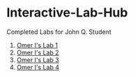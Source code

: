 # Interactive-Lab-Hub

Completed Labs for John Q. Student

1. [Omer I's Lab 1](https://github.com/OiBoii/Interactive-Lab-Hub/tree/master/Lab%201/readme.md)
2. [Omer I's Lab 2](https://github.com/OiBoii/Interactive-Lab-Hub/tree/master/Lab2/readme.md)
3. [Omer I's Lab 3](https://github.com/OiBoii/Interactive-Lab-Hub/blob/master/Lab3/readme.md)
4. [Omer I's Lab 4](https://github.com/OiBoii/Interactive-Lab-Hub/blob/master/Lab4/readme.md)
